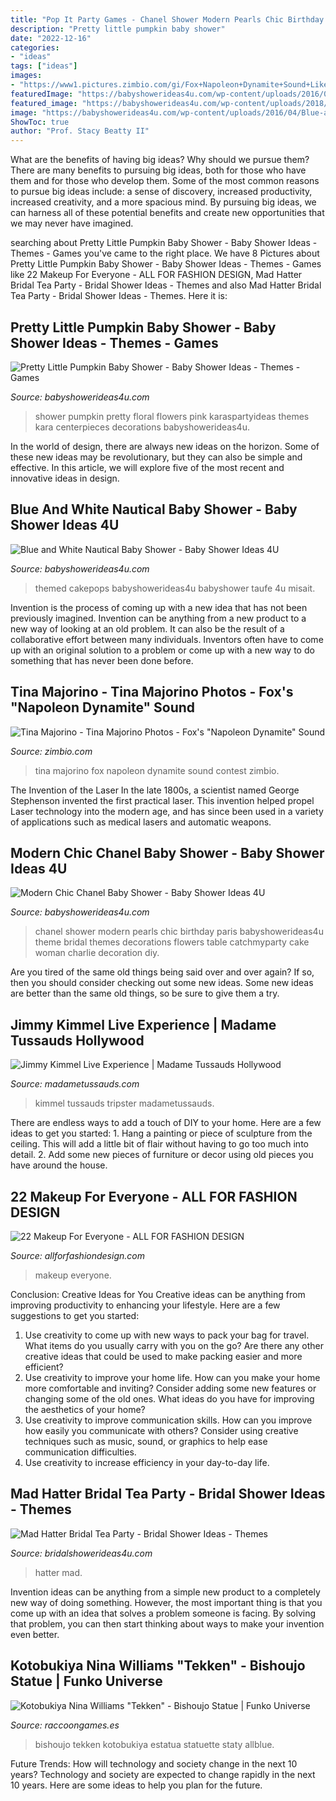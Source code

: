 ```yaml
---
title: "Pop It Party Games - Chanel Shower Modern Pearls Chic Birthday Paris Babyshowerideas4u Theme Bridal Themes Decorations Flowers Table Catchmyparty Cake Woman Charlie Decoration Diy"
description: "Pretty little pumpkin baby shower"
date: "2022-12-16"
categories:
- "ideas"
tags: ["ideas"]
images:
- "https://www1.pictures.zimbio.com/gi/Fox+Napoleon+Dynamite+Sound+Like+Contest+6Nt3cl-3HHYx.jpg"
featuredImage: "https://babyshowerideas4u.com/wp-content/uploads/2016/04/Blue-and-White-Nautical-Baby-Shower-Cakepops.jpg"
featured_image: "https://babyshowerideas4u.com/wp-content/uploads/2018/03/Pretty-Little-Pumpkin-Baby-Shower-Light-Flowers.jpg"
image: "https://babyshowerideas4u.com/wp-content/uploads/2016/04/Blue-and-White-Nautical-Baby-Shower-Cakepops.jpg"
ShowToc: true
author: "Prof. Stacy Beatty II"
---
```



What are the benefits of having big ideas? Why should we pursue them?
There are many benefits to pursuing big ideas, both for those who have them and for those who develop them. Some of the most common reasons to pursue big ideas include: a sense of discovery, increased productivity, increased creativity, and a more spacious mind. By pursuing big ideas, we can harness all of these potential benefits and create new opportunities that we may never have imagined.

	

		
searching about Pretty Little Pumpkin Baby Shower - Baby Shower Ideas - Themes - Games you've came to the right place. We have 8 Pictures about Pretty Little Pumpkin Baby Shower - Baby Shower Ideas - Themes - Games like 22 Makeup For Everyone - ALL FOR FASHION DESIGN, Mad Hatter Bridal Tea Party - Bridal Shower Ideas - Themes and also Mad Hatter Bridal Tea Party - Bridal Shower Ideas - Themes. Here it is:
		
    
## Pretty Little Pumpkin Baby Shower - Baby Shower Ideas - Themes - Games

<img loading=lazy src="https://babyshowerideas4u.com/wp-content/uploads/2018/03/Pretty-Little-Pumpkin-Baby-Shower-Light-Flowers.jpg" onerror="this.onerror=null;this.src='https://tse4.mm.bing.net/th?id=OIP.sqdlBjYD4nTrI9HDRVq2agHaJ3&amp;pid=15.1';" alt="Pretty Little Pumpkin Baby Shower - Baby Shower Ideas - Themes - Games">

_Source: babyshowerideas4u.com_

>shower pumpkin pretty floral flowers pink karaspartyideas themes kara centerpieces decorations babyshowerideas4u. 

	

In the world of design, there are always new ideas on the horizon. Some of these new ideas may be revolutionary, but they can also be simple and effective. In this article, we will explore five of the most recent and innovative ideas in design.

    
## Blue And White Nautical Baby Shower - Baby Shower Ideas 4U

<img loading=lazy src="https://babyshowerideas4u.com/wp-content/uploads/2016/04/Blue-and-White-Nautical-Baby-Shower-Cakepops.jpg" onerror="this.onerror=null;this.src='https://tse1.mm.bing.net/th?id=OIP.L9B1E-flbOEetUrpRs5XeAHaNK&amp;pid=15.1';" alt="Blue and White Nautical Baby Shower - Baby Shower Ideas 4U">

_Source: babyshowerideas4u.com_

>themed cakepops babyshowerideas4u babyshower taufe 4u misait. 

	

Invention is the process of coming up with a new idea that has not been previously imagined. Invention can be anything from a new product to a new way of looking at an old problem. It can also be the result of a collaborative effort between many individuals. Inventors often have to come up with an original solution to a problem or come up with a new way to do something that has never been done before.

    
## Tina Majorino - Tina Majorino Photos - Fox&#039;s &quot;Napoleon Dynamite&quot; Sound

<img loading=lazy src="https://www1.pictures.zimbio.com/gi/Fox+Napoleon+Dynamite+Sound+Like+Contest+6Nt3cl-3HHYx.jpg" onerror="this.onerror=null;this.src='https://tse2.mm.bing.net/th?id=OIP.F0CkAjo2uijL_ardh1HDTwHaNK&amp;pid=15.1';" alt="Tina Majorino - Tina Majorino Photos - Fox&#039;s &quot;Napoleon Dynamite&quot; Sound">

_Source: zimbio.com_

>tina majorino fox napoleon dynamite sound contest zimbio. 

	

The Invention of the Laser
In the late 1800s, a scientist named George Stephenson invented the first practical laser. This invention helped propel Laser technology into the modern age, and has since been used in a variety of applications such as medical lasers and automatic weapons.

    
## Modern Chic Chanel Baby Shower - Baby Shower Ideas 4U

<img loading=lazy src="https://babyshowerideas4u.com/wp-content/uploads/2016/04/Modern-Chic-Chanel-Baby-Shower-Flowers-Pearls.jpg" onerror="this.onerror=null;this.src='https://tse4.mm.bing.net/th?id=OIP.wk8NWFwTcuRKs9vm3qj2AwHaJ4&amp;pid=15.1';" alt="Modern Chic Chanel Baby Shower - Baby Shower Ideas 4U">

_Source: babyshowerideas4u.com_

>chanel shower modern pearls chic birthday paris babyshowerideas4u theme bridal themes decorations flowers table catchmyparty cake woman charlie decoration diy. 

	

Are you tired of the same old things being said over and over again? If so, then you should consider checking out some new ideas. Some new ideas are better than the same old things, so be sure to give them a try.

    
## Jimmy Kimmel Live Experience | Madame Tussauds Hollywood

<img loading=lazy src="https://www.madametussauds.com/hollywood/media/xoopm15y/kimmel.jpg" onerror="this.onerror=null;this.src='https://tse1.mm.bing.net/th?id=OIP.F-_uaieFBGBM8p4ybijJ7gHaLH&amp;pid=15.1';" alt="Jimmy Kimmel Live Experience | Madame Tussauds Hollywood">

_Source: madametussauds.com_

>kimmel tussauds tripster madametussauds. 

	

There are endless ways to add a touch of DIY to your home. Here are a few ideas to get you started: 1. Hang a painting or piece of sculpture from the ceiling. This will add a little bit of flair without having to go too much into detail. 2. Add some new pieces of furniture or decor using old pieces you have around the house.
    
## 22 Makeup For Everyone - ALL FOR FASHION DESIGN

<img loading=lazy src="https://allforfashiondesign.com/wp-content/uploads/2013/06/m-22.jpg" onerror="this.onerror=null;this.src='https://tse1.mm.bing.net/th?id=OIP.MrcCi86-Ww6lnBu0FScyKwHaLJ&amp;pid=15.1';" alt="22 Makeup For Everyone - ALL FOR FASHION DESIGN">

_Source: allforfashiondesign.com_

>makeup everyone. 

	

Conclusion: Creative Ideas for You
Creative ideas can be anything from improving productivity to enhancing your lifestyle. Here are a few suggestions to get you started: 
1. Use creativity to come up with new ways to pack your bag for travel. What items do you usually carry with you on the go? Are there any other creative ideas that could be used to make packing easier and more efficient?
2. Use creativity to improve your home life. How can you make your home more comfortable and inviting? Consider adding some new features or changing some of the old ones. What ideas do you have for improving the aesthetics of your home? 
3. Use creativity to improve communication skills. How can you improve how easily you communicate with others? Consider using creative techniques such as music, sound, or graphics to help ease communication difficulties.
4. Use creativity to increase efficiency in your day-to-day life.

    
## Mad Hatter Bridal Tea Party - Bridal Shower Ideas - Themes

<img loading=lazy src="https://www.bridalshowerideas4u.com/wp-content/uploads/2016/02/Mad-Hatter-Bridal-Tea-Party-drink-me-drink-toppers-alice-in-wonderland.jpeg" onerror="this.onerror=null;this.src='https://tse1.mm.bing.net/th?id=OIP.rV9mImhNWPK_3XMFmEeEjQHaLH&amp;pid=15.1';" alt="Mad Hatter Bridal Tea Party - Bridal Shower Ideas - Themes">

_Source: bridalshowerideas4u.com_

>hatter mad. 

	

Invention ideas can be anything from a simple new product to a completely new way of doing something. However, the most important thing is that you come up with an idea that solves a problem someone is facing. By solving that problem, you can then start thinking about ways to make your invention even better.

    
## Kotobukiya Nina Williams &quot;Tekken&quot; - Bishoujo Statue | Funko Universe

<img loading=lazy src="https://www.raccoongames.es/img/productos/figura-tekken-tag-tournament-2-nina-williams-bishoujo-21cm/51GI2iEK0mL._SL1000_.jpg" onerror="this.onerror=null;this.src='https://tse2.mm.bing.net/th?id=OIP.FOl5HmwrhC9Wj_Dggks9iwHaLD&amp;pid=15.1';" alt="Kotobukiya Nina Williams &quot;Tekken&quot; - Bishoujo Statue | Funko Universe">

_Source: raccoongames.es_

>bishoujo tekken kotobukiya estatua statuette staty allblue. 

	

Future Trends: How will technology and society change in the next 10 years?
Technology and society are expected to change rapidly in the next 10 years. Here are some ideas to help you plan for the future.

